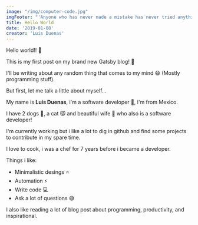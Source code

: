 ```yaml
---
image: "/img/computer-code.jpg"
imgFooter: "'Anyone who has never made a mistake has never tried anything new' - Albert Einstein"
title: Hello World
date: '2019-01-08'
creator: 'Luis Duenas'
---
```



Hello world!! :raised_hands: 

This is my first post on my brand new Gatsby blog! :purple_heart:

I'll be writing about any random thing that comes to my mind :smile: (Mostly programming stuff).

But first, let me talk a little about myself...

My name is **Luis Duenas**, i'm a software developer :muscle:, i'm from Mexico.

I have 2 dogs :dog:, a cat :pouting_cat: and beautiful wife :couple_with_heart: who also is a software developer!

I'm currently working but i like a lot to dig in github and find some projects to contribute in my spare time.

I love to cook, i was a chef for 7 years before i became a developer.


Things i like:
- Minimalistic desings :star:
- Automation :zap:
- Write code :computer:
- Ask a lot of questions :sweat_smile:

I also like reading a lot of blog post about programming, productivity, and inspirational.



